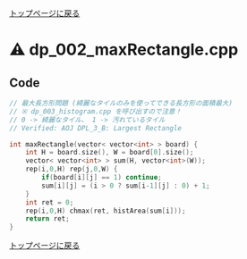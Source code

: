 <!-- mathjax config similar to math.stackexchange -->
<script type="text/x-mathjax-config">
MathJax.Hub.Config({
  jax: ["input/TeX", "output/HTML-CSS"],
  tex2jax: {
    inlineMath: [ ['$', '$'] ],
    displayMath: [ ['$$', '$$']],
    processEscapes: true,
    skipTags: ['script', 'noscript', 'style', 'textarea', 'pre', 'code']
  },
  messageStyle: "none",
  "HTML-CSS": { preferredFont: "TeX", availableFonts: ["STIX","TeX"] }
});
</script>
<script src="http://cdn.mathjax.org/mathjax/latest/MathJax.js?config=TeX-AMS_HTML" type="text/javascript"></script>

<script type="text/javascript" src="https://cdnjs.cloudflare.com/ajax/libs/jquery/3.4.1/jquery.min.js"></script>
<link rel="stylesheet" href="../css/copy-button.css" />
<script type="text/javascript" src="../js/balloons.js"></script>
<script type="text/javascript" src="../js/copy-button.js"></script>



[トップページに戻る](../index.html)

# :warning: dp\_002\_maxRectangle.cpp

## Code

```cpp
// 最大長方形問題 (綺麗なタイルのみを使ってできる長方形の面積最大)
// ※ dp_003_histogram.cpp を呼び出すので注意！
// 0 -> 綺麗なタイル、 1 -> 汚れているタイル
// Verified: AOJ DPL_3_B: Largest Rectangle

int maxRectangle(vector< vector<int> > board) {
    int H = board.size(), W = board[0].size();
    vector< vector<int> > sum(H, vector<int>(W));
    rep(i,0,H) rep(j,0,W) {
        if(board[i][j] == 1) continue;
        sum[i][j] = (i > 0 ? sum[i-1][j] : 0) + 1;
    }
    int ret = 0;
    rep(i,0,H) chmax(ret, histArea(sum[i]));
    return ret;
}
```

[トップページに戻る](../index.html)
